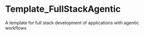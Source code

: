 # Template_FullStackAgentic
A template for full stack development of applications with agentic workflows 
